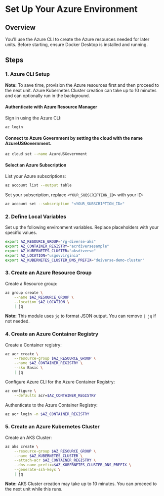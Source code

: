 
# Set Up Your Azure Environment

## Overview
You'll use the Azure CLI to create the Azure resources needed for later units. Before starting, ensure Docker Desktop is installed and running.



## Steps

### 1. Azure CLI Setup
**Note:** To save time, provision the Azure resources first and then proceed to the next unit. Azure Kubernetes Cluster creation can take up to 10 minutes and can optionally run in the background.

#### Authenticate with Azure Resource Manager
Sign in using the Azure CLI:
```bash
az login
```


#### Connect to Azure Government by setting the cloud with the name AzureUSGovernment.
```bash
az cloud set --name AzureUSGovernment
```

#### Select an Azure Subscription
List your Azure subscriptions:
```bash
az account list --output table
```
Set your subscription, replace `<YOUR_SUBSCRIPTION_ID>` with your ID:
```bash
az account set --subscription "<YOUR_SUBSCRIPTION_ID>"
```

### 2. Define Local Variables
Set up the following environment variables. Replace placeholders with your specific values.
```bash
export AZ_RESOURCE_GROUP="rg-diverse-aks"
export AZ_CONTAINER_REGISTRY="acrdiversesample"
export AZ_KUBERNETES_CLUSTER="aksdiverse"
export AZ_LOCATION="usgovvirginia"
export AZ_KUBERNETES_CLUSTER_DNS_PREFIX="deiverse-demo-cluster"
```

### 3. Create an Azure Resource Group
Create a Resource group:
```bash
az group create \
    --name $AZ_RESOURCE_GROUP \
    --location $AZ_LOCATION \
    | jq
```
**Note:** This module uses `jq` to format JSON output. You can remove `| jq` if not needed.

### 4. Create an Azure Container Registry
Create a Container registry:
```bash
az acr create \
    --resource-group $AZ_RESOURCE_GROUP \
    --name $AZ_CONTAINER_REGISTRY \
    --sku Basic \
    | jq
```
Configure Azure CLI for the Azure Container Registry:
```bash
az configure \
    --defaults acr=$AZ_CONTAINER_REGISTRY
```
Authenticate to the Azure Container Registry:
```bash
az acr login -n $AZ_CONTAINER_REGISTRY
```

### 5. Create an Azure Kubernetes Cluster
Create an AKS Cluster:
```bash
az aks create \
    --resource-group $AZ_RESOURCE_GROUP \
    --name $AZ_KUBERNETES_CLUSTER \
    --attach-acr $AZ_CONTAINER_REGISTRY \
    --dns-name-prefix=$AZ_KUBERNETES_CLUSTER_DNS_PREFIX \
    --generate-ssh-keys \
    | jq
```
**Note:** AKS Cluster creation may take up to 10 minutes. You can proceed to the next unit while this runs.

